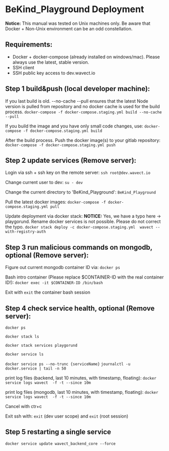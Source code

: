 # BeKind_Playground Deployment

**Notice:** This manual was tested on Unix machines only. Be aware that Docker + Non-Unix environment can be an odd constellation.

## Requirements:
* Docker + docker-compose (already installed on windows/mac). Please always use the latest, stable version.
* SSH client
* SSH public key access to dev.wavect.io

## Step 1 build&push (local developer machine):
If you last build is old. --no-cache --pull ensures that the latest Node version is pulled from repository and no docker cache is used for the build process.
`docker-compose -f docker-compose.staging.yml build --no-cache --pull`

If you build the image and you have only small code changes, use:
`docker-compose -f docker-compose.staging.yml build`

After the build process. Push the docker image(s) to your gitlab repository:
`docker-compose -f docker-compose.staging.yml push`

## Step 2 update services (Remove server):
Login via ssh + ssh key on the remote server:
`ssh root@dev.wavect.io`

Change current user to dev:
`su - dev`

Change the current directory to 'BeKind_Playground':
`BeKind_Playground`

Pull the latest docker images:
`docker-compose -f docker-compose.staging.yml pull`

Update deployment via docker stack:
**NOTICE:** Yes, we have a typo here -> playgorund. Rename docker services is not possible. Please do not correct the typo.
`docker stack deploy -c docker-compose.staging.yml  wavect --with-registry-auth`

## Step 3 run malicious commands on mongodb, optional (Remove server):
Figure out current mongodb container ID via:
`docker ps`

Bash intro container (Please replace $CONTAINER-ID with the real container ID!):
`docker exec -it $CONTAINER-ID /bin/bash`

Exit with `exit` the container bash session

## Step 4 check service health, optional (Remove server):
`docker ps`

`docker stack ls`

`docker stack services playgorund`

`docker service ls`

`docker service ps --no-trunc {serviceName}`
`journalctl -u docker.service | tail -n 50`

 print log files (backend, last 10 minutes, with timestamp, floating):
`docker service logs wavect  -f -t --since 10m`

print log files (mongodb, last 10 minutes, with timestamp, floating):
`docker service logs wavect  -f -t --since 10m`

Cancel with ctr+c

Exit ssh with:
`exit` (dev user scope) and `exit` (root session)

## Step 5 restarting a single service
`docker service update wavect_backend_core --force`
